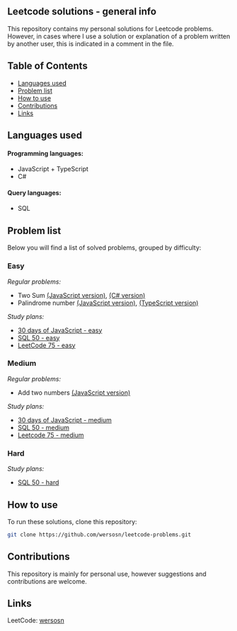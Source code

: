 ## Leetcode solutions - general info
This repository contains my personal solutions for Leetcode problems. 
However, in cases where I use a solution or explanation of a problem written by another user, this is indicated in a comment in the file.

## Table of Contents
- [Languages used](#languages-used)
- [Problem list](#problem-list)
- [How to use](#how-to-use)
- [Contributions](#contributions)
- [Links](#links)

## Languages used
#### Programming languages:
- JavaScript + TypeScript
- C#

#### Query languages:
- SQL

## Problem list
Below you will find a list of solved problems, grouped by difficulty:

### Easy
_Regular problems:_
- Two Sum [(JavaScript version)](/easy/two-sum.js), [(C# version)](/easy/two-sum.cs)
- Palindrome number [(JavaScript version)](/easy/palindrome-number.js), [(TypeScript version)](/easy/palindrome-number.ts)

_Study plans:_
- [30 days of JavaScript - easy](/easy/30-days-of-javascript)
- [SQL 50 - easy](/easy/sql-50)
- [LeetCode 75 - easy](/easy/75)

### Medium
_Regular problems:_
- Add two numbers [(JavaScript version)](/medium/add-two-numbers.js)

_Study plans:_
- [30 days of JavaScript - medium](/medium/30-days-of-js-medium)
- [SQL 50 - medium](/medium/sql-50-medium)
- [Leetcode 75 - medium](/medium/75-medium)

### Hard
_Study plans:_
- [SQL 50 - hard](/hard/sql-50-hard)

## How to use
To run these solutions, clone this repository:
```bash
git clone https://github.com/wersosn/leetcode-problems.git
```

## Contributions
This repository is mainly for personal use, however suggestions and contributions are welcome.

## Links
LeetCode: [wersosn](https://leetcode.com/u/hYSsc9PjMo/)
